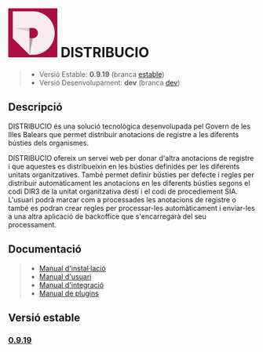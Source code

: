 # ![Logo distribucio](https://github.com/GovernIB/distribucio/raw/master/assets/logo.png) DISTRIBUCIO

> - Versió Estable: __0.9.19__ (branca [estable](https://github.com/GovernIB/distribucio/tree/estable))
> - Versió Desenvolupament: __dev__ (branca [dev](https://github.com/GovernIB/distribucio/tree/dev))

## <a name="desc"></a> Descripció

DISTRIBUCIO és una solució tecnològica desenvolupada pel Govern de les Illes Balears que permet distribuir anotacions de registre a les diferents bústies dels organismes.

DISTRIBUCIO ofereix un servei web per donar d'altra anotacions de registre i que aquestes es distribueixin en les bústies definides per les diferents unitats organitzatives. També permet definir bústies per defecte i regles per distribuir automàticament les anotacions en les diferents bústies segons el codi DIR3 de la unitat organitzativa destí i el codi de procediement SIA. L'usuari podrà marcar com a processades les anotacions de registre o també es podran crear regles per processar-les automàticament i enviar-les a una altra aplicació de backoffice que s'encarregarà del seu processament.

## <a name="docs"></a> Documentació


>- [Manual d'instal·lació](https://github.com/GovernIB/distribucio/estable/doc/pdf/00_Distribucio_Manual_instalacio.pdf)
>- [Manual d'usuari](https://github.com/GovernIB/distribucio/blob/estable/doc/pdf/02_Distribucio_Manual_Usuari.pdf)
>- [Manual d'integració](https://github.com/GovernIB/distribucio/blob/estable/doc/pdf/03_Distribucio_Manual_Integraci%C3%B3.pdf)
>- [Manual de plugins](https://github.com/GovernIB/distribucio/blob/estable/doc/pdf/04_Distribucio_Manual_Plugins.pdf)


## <a name="v_estable"></a> Versió estable
### [0.9.19](https://github.com/GovernIB/distribucio/releases/tag/Distribucio_0.9.19)
